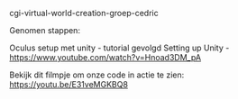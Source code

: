 cgi-virtual-world-creation-groep-cedric

Genomen stappen:

Oculus setup met unity - tutorial gevolgd
Setting up Unity - https://www.youtube.com/watch?v=Hnoad3DM_pA 
  
Bekijk dit filmpje om onze code in actie te zien:
https://youtu.be/E31veMGKBQ8
